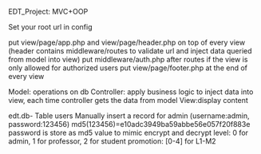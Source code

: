 EDT_Project: MVC+OOP


Set your root url in config

put view/page/app.php and view/page/header.php on top of every view (header contains middleware/routes to validate url 
and inject data queried from model into view)
put middleware/auth.php after routes if the view is only allowed for authorized users
put view/page/footer.php at the end of every view


Model: operations on db
Controller: apply business logic to inject data into view, each time controller gets the data from model
View:display content


edt.db- Table users
Manually insert a record for admin (username:admin, password:123456)
md5(123456)=e10adc3949ba59abbe56e057f20f883e
password is store as md5 value to mimic encrypt and decrypt
level: 0 for admin, 1 for professor, 2 for student
promotion: [0-4] for L1-M2